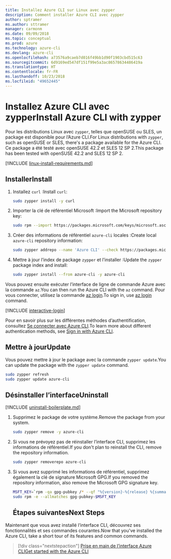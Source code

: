 ```yaml
---
title: Installez Azure CLI sur Linux avec zypper
description: Comment installer Azure CLI avec zypper
author: sptramer
ms.author: sttramer
manager: carmonm
ms.date: 09/09/2018
ms.topic: conceptual
ms.prod: azure
ms.technology: azure-cli
ms.devlang: azure-cli
ms.openlocfilehash: a73576a9caeb7d016f49bb1d90f1903cbd515c63
ms.sourcegitcommit: 6d9169ed547df151f99e5a3ac86578634486419a
ms.translationtype: HT
ms.contentlocale: fr-FR
ms.lasthandoff: 10/23/2018
ms.locfileid: "49652445"
---
```

# <a name="install-azure-cli-with-zypper"></a><span data-ttu-id="b6793-103">Installez Azure CLI avec zypper</span><span class="sxs-lookup"><span data-stu-id="b6793-103">Install Azure CLI with zypper</span></span>

<span data-ttu-id="b6793-104">Pour les distributions Linux avec `zypper`, telles que openSUSE ou SLES, un package est disponible pour l’Azure CLI.</span><span class="sxs-lookup"><span data-stu-id="b6793-104">For Linux distributions with `zypper`, such as openSUSE or SLES, there's a package available for the Azure CLI.</span></span> <span data-ttu-id="b6793-105">Ce package a été testé avec openSUSE 42.2 et SLES 12 SP 2.</span><span class="sxs-lookup"><span data-stu-id="b6793-105">This package has been tested with openSUSE 42.2 and SLES 12 SP 2.</span></span>

[!INCLUDE [linux-install-requirements.md](includes/linux-install-requirements.md)]

## <a name="install"></a><span data-ttu-id="b6793-106">Installer</span><span class="sxs-lookup"><span data-stu-id="b6793-106">Install</span></span>

1. <span data-ttu-id="b6793-107">Installez `curl` :</span><span class="sxs-lookup"><span data-stu-id="b6793-107">Install `curl`:</span></span>

   ```bash
   sudo zypper install -y curl
   ```

2. <span data-ttu-id="b6793-108">Importer la clé de référentiel Microsoft :</span><span class="sxs-lookup"><span data-stu-id="b6793-108">Import the Microsoft repository key:</span></span>

   ```bash
   sudo rpm --import https://packages.microsoft.com/keys/microsoft.asc
   ```

3. <span data-ttu-id="b6793-109">Créer des informations de référentiel `azure-cli` locales :</span><span class="sxs-lookup"><span data-stu-id="b6793-109">Create local `azure-cli` repository information:</span></span>

   ```bash
   sudo zypper addrepo --name 'Azure CLI' --check https://packages.microsoft.com/yumrepos/azure-cli azure-cli
   ```

4. <span data-ttu-id="b6793-110">Mettre à jour l’index de package `zypper` et l’installer :</span><span class="sxs-lookup"><span data-stu-id="b6793-110">Update the `zypper` package index and install:</span></span>

   ```bash
   sudo zypper install --from azure-cli -y azure-cli
   ```

<span data-ttu-id="b6793-111">Vous pouvez ensuite exécuter l’interface de ligne de commande Azure avec la commande `az`.</span><span class="sxs-lookup"><span data-stu-id="b6793-111">You can then run the Azure CLI with the `az` command.</span></span> <span data-ttu-id="b6793-112">Pour vous connecter, utilisez la commande [az login](/cli/azure/reference-index#az-login).</span><span class="sxs-lookup"><span data-stu-id="b6793-112">To sign in, use [az login](/cli/azure/reference-index#az-login) command.</span></span>

[!INCLUDE [interactive-login](includes/interactive-login.md)]

<span data-ttu-id="b6793-113">Pour en savoir plus sur les différentes méthodes d’authentification, consultez [Se connecter avec Azure CLI](authenticate-azure-cli.md).</span><span class="sxs-lookup"><span data-stu-id="b6793-113">To learn more about different authentication methods, see [Sign in with Azure CLI](authenticate-azure-cli.md).</span></span>

## <a name="update"></a><span data-ttu-id="b6793-114">Mettre à jour</span><span class="sxs-lookup"><span data-stu-id="b6793-114">Update</span></span>

<span data-ttu-id="b6793-115">Vous pouvez mettre à jour le package avec la commande `zypper update`.</span><span class="sxs-lookup"><span data-stu-id="b6793-115">You can update the package with the `zypper update` command.</span></span>

```bash
sudo zypper refresh
sudo zypper update azure-cli
```

## <a name="uninstall"></a><span data-ttu-id="b6793-116">Désinstaller l’interface</span><span class="sxs-lookup"><span data-stu-id="b6793-116">Uninstall</span></span>

[!INCLUDE [uninstall-boilerplate.md](includes/uninstall-boilerplate.md)]

1. <span data-ttu-id="b6793-117">Supprimez le package de votre système.</span><span class="sxs-lookup"><span data-stu-id="b6793-117">Remove the package from your system.</span></span>

    ```bash
    sudo zypper remove -y azure-cli
    ```

2. <span data-ttu-id="b6793-118">Si vous ne prévoyez pas de réinstaller l’interface CLI, supprimez les informations de référentiel.</span><span class="sxs-lookup"><span data-stu-id="b6793-118">If you don't plan to reinstall the CLI, remove the repository information.</span></span>

   ```bash
   sudo zypper removerepo azure-cli
   ```

3. <span data-ttu-id="b6793-119">Si vous avez supprimé les informations de référentiel, supprimez également la clé de signature Microsoft GPG.</span><span class="sxs-lookup"><span data-stu-id="b6793-119">If you removed the repository information, also remove the Microsoft GPG signature key.</span></span>

   ```bash
   MSFT_KEY=`rpm -qa gpg-pubkey /* --qf "%{version}-%{release} %{summary}\n" | grep Microsoft | awk '{print $1}'`
   sudo rpm -e --allmatches gpg-pubkey-$MSFT_KEY
   ```
   ## <a name="next-steps"></a><span data-ttu-id="b6793-120">Étapes suivantes</span><span class="sxs-lookup"><span data-stu-id="b6793-120">Next Steps</span></span>

<span data-ttu-id="b6793-121">Maintenant que vous avez installé l’interface CLI, découvrez ses fonctionnalités et ses commandes courantes.</span><span class="sxs-lookup"><span data-stu-id="b6793-121">Now that you've installed the Azure CLI, take a short tour of its features and common commands.</span></span>

> [!div class="nextstepaction"]
> [<span data-ttu-id="b6793-122">Prise en main de l’interface Azure CLI</span><span class="sxs-lookup"><span data-stu-id="b6793-122">Get started with the Azure CLI</span></span>](get-started-with-azure-cli.md)
